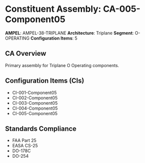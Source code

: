 # Constituent Assembly: CA-005-Component05

**AMPEL**: AMPEL-38-TRIPLANE
**Architecture**: Triplane
**Segment**: O-OPERATING
**Configuration Items**: 5

## CA Overview
Primary assembly for Triplane O Operating components.

## Configuration Items (CIs)
- CI-001-Component05
- CI-002-Component05
- CI-003-Component05
- CI-004-Component05
- CI-005-Component05

## Standards Compliance
- FAA Part 25
- EASA CS-25
- DO-178C
- DO-254
